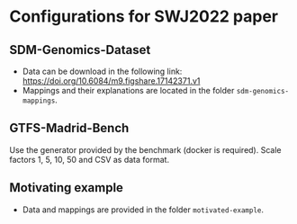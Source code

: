 # Configurations for SWJ2022 paper


## SDM-Genomics-Dataset

- Data can be download in the following link: https://doi.org/10.6084/m9.figshare.17142371.v1
- Mappings and their explanations are located in the folder `sdm-genomics-mappings`.


## GTFS-Madrid-Bench

Use the generator provided by the benchmark (docker is required). Scale factors 1, 5, 10, 50 and CSV as data format.


## Motivating example

- Data and mappings are provided in the folder `motivated-example`.